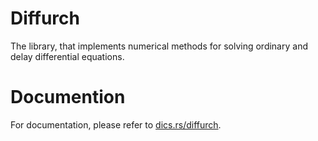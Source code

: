 # Diffurch

The library, that implements numerical methods for solving ordinary and delay differential equations.

# Documention

For documentation, please refer to [dics.rs/diffurch](https://docs.rs/diffurch/latest/diffurch/).
